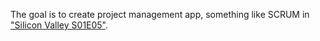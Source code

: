 The goal is to create project management app, something like SCRUM in ["Silicon Valley S01E05"](https://www.youtube.com/watch?v=oyVksFviJVE).